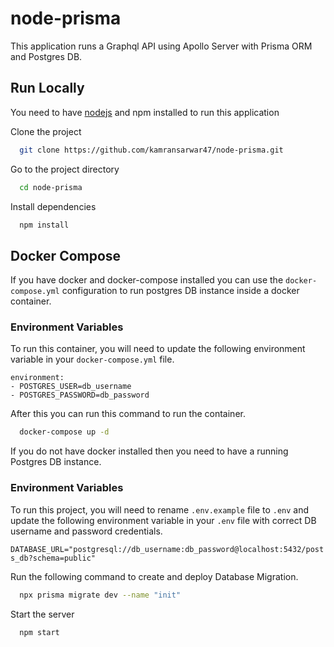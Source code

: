 # node-prisma

This application runs a Graphql API using Apollo Server with Prisma ORM and Postgres DB.
## Run Locally

You need to have [nodejs](https://nodejs.org/en/) and npm installed to run this application

Clone the project

```bash
  git clone https://github.com/kamransarwar47/node-prisma.git
```

Go to the project directory

```bash
  cd node-prisma
```

Install dependencies

```bash
  npm install
```

## Docker Compose

If you have docker and docker-compose installed you can use the `docker-compose.yml` configuration to run postgres DB instance inside a docker container.


### Environment Variables

To run this container, you will need to update the following environment variable in your `docker-compose.yml` file.

```
environment:
- POSTGRES_USER=db_username
- POSTGRES_PASSWORD=db_password
```

After this you can run this command to run the container.

```bash
  docker-compose up -d
```

If you do not have docker installed then you need to have a running Postgres DB instance.


### Environment Variables

To run this project, you will need to rename `.env.example` file to `.env` and update the following environment variable in your `.env` file with correct DB username and password credentials.

`DATABASE_URL="postgresql://db_username:db_password@localhost:5432/posts_db?schema=public"`


Run the following command to create and deploy Database Migration.

```bash
  npx prisma migrate dev --name "init" 
```

Start the server

```bash
  npm start
```